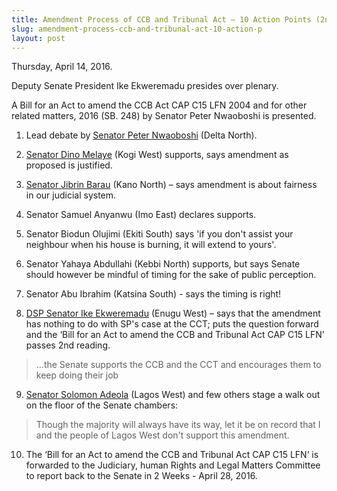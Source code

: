 ```yaml
---
title: Amendment Process of CCB and Tribunal Act – 10 Action Points (2nd Reading)
slug: amendment-process-ccb-and-tribunal-act-10-action-p
layout: post
---
```


Thursday, April 14, 2016.

Deputy Senate President Ike Ekweremadu presides over plenary.

A Bill for an Act to amend the CCB Act CAP C15 LFN 2004 and for other related matters, 2016 (SB. 248) by Senator Peter Nwaoboshi is presented.

1. Lead debate by [Senator Peter Nwaoboshi](/person/peter-nwaboshi/ "Senator Peter Nwaoboshi") (Delta North).

2. [Senator Dino Melaye](/person/dino-melaye/ "Senator Dino Melaye") (Kogi West) supports, says amendment as proposed is justified. 

3. [Senator Jibrin Barau](/person/jibrin-barau/ "Senator Jibrin Barau") (Kano North) – says amendment is about fairness in our judicial system.

4. Senator Samuel Anyanwu (Imo East) declares supports.

5. Senator Biodun Olujimi (Ekiti South) says 'if you don't assist your neighbour when his house is burning, it will extend to yours'.

6. Senator Yahaya Abdullahi (Kebbi North) supports, but says Senate should however be mindful of timing for the sake of public perception. 

7. Senator Abu Ibrahim (Katsina South) - says the timing is right!

8. [DSP Senator Ike Ekweremadu](/person/ekweremadu-ike/ "Senator Ike Ekweremadu") (Enugu West) – says that the amendment has nothing to do with SP's case at the CCT; puts the question forward and the ‘Bill for an Act to amend the CCB and Tribunal Act CAP C15 LFN’ passes 2nd reading.

> …the Senate supports the CCB and the CCT and encourages them to keep doing their job

9. [Senator Solomon Adeola](/person/solomon-olamilekan-adeola/ "Senator Solomon Adeola") (Lagos West) and few others stage a walk out on the floor of the Senate chambers:

> Though the majority will always have its way, let it be on record that I and the people of Lagos West don't support this amendment.

10. The ‘Bill for an Act to amend the CCB and Tribunal Act CAP C15 LFN’ is forwarded to the Judiciary, human Rights and Legal Matters Committee to report back to the Senate in 2 Weeks - April 28, 2016.
